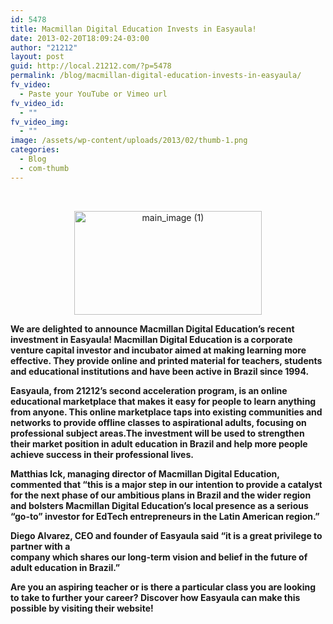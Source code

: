```yaml
---
id: 5478
title: Macmillan Digital Education Invests in Easyaula!
date: 2013-02-20T18:09:24-03:00
author: "21212"
layout: post
guid: http://local.21212.com/?p=5478
permalink: /blog/macmillan-digital-education-invests-in-easyaula/
fv_video:
  - Paste your YouTube or Vimeo url
fv_video_id:
  - ""
fv_video_img:
  - ""
image: /assets/wp-content/uploads/2013/02/thumb-1.png
categories:
  - Blog
  - com-thumb
---
```

&nbsp;

<p style="text-align: center;">
  <a href="http://local.21212.com/assets/wp-content/uploads/2013/02/main_image-1.jpg"><img class="size-medium wp-image-5479 aligncenter" alt="main_image (1)" src="{{ site.url }}/assets/wp-content/uploads/2013/02/main_image-1-300x166.jpg" width="300" height="166" srcset="{{ site.url }}/assets/wp-content/uploads/2013/02/main_image-1-300x166.jpg 300w, {{ site.url }}/assets/wp-content/uploads/2013/02/main_image-1.jpg 540w" sizes="(max-width: 300px) 100vw, 300px" /></a>
</p>

<b id="internal-source-marker_0.6280653781723231">We are delighted to announce Macmillan Digital Education’s recent investment in Easyaula! Macmillan Digital Education is a corporate venture capital investor and incubator aimed at making learning more effective. They provide online and printed material for teachers, students and educational institutions and have been active in Brazil since 1994.</p>

<p>
  Easyaula, from 21212’s second acceleration program, is an online educational marketplace that makes it easy for people to learn anything from anyone. This online marketplace taps into existing communities and networks to provide offline classes to aspirational adults, focusing on professional subject areas.The investment will be used to strengthen their market position in adult education in Brazil and help more people achieve success in their professional lives.
</p>

<p>
  Matthias Ick, managing director of Macmillan Digital Education, commented that “this is a major step in our intention to provide a catalyst for the next phase of our ambitious plans in Brazil and the wider region and bolsters Macmillan Digital Education’s local presence as a serious “go-to” investor for EdTech entrepreneurs in the Latin American region.”
</p>

<p>
  Diego Alvarez, CEO and founder of Easyaula said “it is a great privilege to partner with a<br /> company which shares our long-term vision and belief in the future of adult education in Brazil.”
</p>

<p>
  Are you an aspiring teacher or is there a particular class you are looking to take to further your career? Discover how Easyaula can make this possible by visiting their website! </b>
</p>